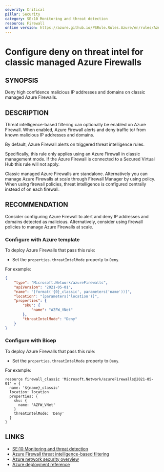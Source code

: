 ```yaml
---
severity: Critical
pillar: Security
category: SE:10 Monitoring and threat detection
resource: Firewall
online version: https://azure.github.io/PSRule.Rules.Azure/en/rules/Azure.Firewall.Mode/
---
```


# Configure deny on threat intel for classic managed Azure Firewalls

## SYNOPSIS

Deny high confidence malicious IP addresses and domains on classic managed Azure Firewalls.

## DESCRIPTION

Threat intelligence-based filtering can optionally be enabled on Azure Firewall.
When enabled, Azure Firewall alerts and deny traffic to/ from known malicious IP addresses and domains.

By default, Azure Firewall alerts on triggered threat intelligence rules.

Specifically, this rule only applies using an Azure Firewall in classic management mode.
If the Azure Firewall is connected to a Secured Virtual Hub this rule will not apply.

Classic managed Azure Firewalls are standalone.
Alternatively you can manage Azure Firewalls at scale through Firewall Manager by using policy.
When using firewall policies, threat intelligence is configured centrally instead of on each firewall.

## RECOMMENDATION

Consider configuring Azure Firewall to alert and deny IP addresses and domains detected as malicious.
Alternatively, consider using firewall policies to manage Azure Firewalls at scale.

### Configure with Azure template

To deploy Azure Firewalls that pass this rule:

- Set the `properties.threatIntelMode` property to `Deny`.

For example:

```json
{
    "type": "Microsoft.Network/azureFirewalls",
    "apiVersion": "2021-05-01",
    "name": "[format('{0}_classic', parameters('name'))]",
    "location": "[parameters('location')]",
    "properties": {
        "sku": {
            "name": "AZFW_VNet"
        },
        "threatIntelMode": "Deny"
    }
}
```

### Configure with Bicep

To deploy Azure Firewalls that pass this rule:

- Set the `properties.threatIntelMode` property to `Deny`.

For example:

```bicep
resource firewall_classic 'Microsoft.Network/azureFirewalls@2021-05-01' = {
  name: '${name}_classic'
  location: location
  properties: {
    sku: {
      name: 'AZFW_VNet'
    }
    threatIntelMode: 'Deny'
  }
}
```

## LINKS

- [SE:10 Monitoring and threat detection](https://learn.microsoft.com/azure/well-architected/security/monitor-threats)
- [Azure Firewall threat intelligence-based filtering](https://learn.microsoft.com/azure/firewall/threat-intel)
- [Azure network security overview](https://learn.microsoft.com/azure/security/fundamentals/network-overview#azure-firewall)
- [Azure deployment reference](https://learn.microsoft.com/azure/templates/microsoft.network/azurefirewalls)
